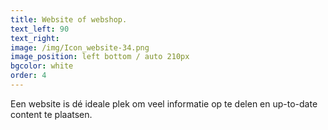 ```yaml
---
title: Website of webshop.
text_left: 90
text_right:
image: /img/Icon_website-34.png
image_position: left bottom / auto 210px
bgcolor: white
order: 4
---
```


Een website is dé ideale plek om veel informatie op te delen en up-to-date content te plaatsen.